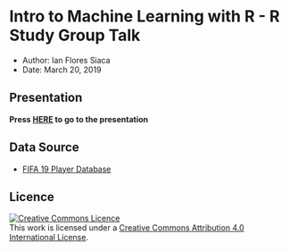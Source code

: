 # Intro to Machine Learning with R - R Study Group Talk

- Author: Ian Flores Siaca
- Date: March 20, 2019

## Presentation

**Press [HERE](https://ian-flores.github.io/intro_to_ml_with_r/presentation#1) to go to the presentation**

## Data Source

- [FIFA 19 Player Database](https://www.kaggle.com/karangadiya/fifa19)

## Licence

<a rel="license" href="http://creativecommons.org/licenses/by/4.0/"><img alt="Creative Commons Licence" style="border-width:0" src="https://i.creativecommons.org/l/by/4.0/88x31.png" /></a><br />This work is licensed under a <a rel="license" href="http://creativecommons.org/licenses/by/4.0/">Creative Commons Attribution 4.0 International License</a>.
